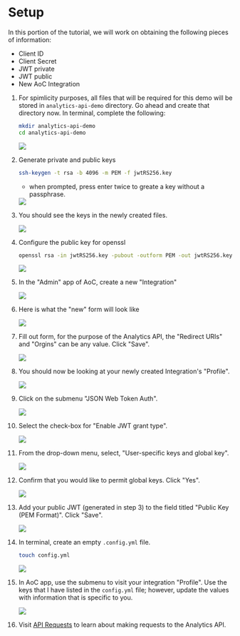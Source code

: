 # Setup

In this portion of the tutorial, we will work on obtaining the following pieces of information:

  * Client ID
  * Client Secret
  * JWT private
  * JWT public
  * New AoC Integration

1. For spimlicity purposes, all files that will be required for this demo will be stored in `analytics-api-demo` directory. Go ahead and create that directory now. In terminal, complete the following:

    ```bash
    mkdir analytics-api-demo
    cd analytics-api-demo
    ```

    <div class="demo-image">
     <img src="images/1-create-demo-directory.png"/>
    </div>

1. Generate private and public keys

    ```bash
    ssh-keygen -t rsa -b 4096 -m PEM -f jwtRS256.key
    ```

    * when prompted, press enter twice to greate a key without a passphrase.

     <div class="demo-image">
       <img src="images/2-generate-keys.png"/>
     </div>

1. You should see the keys in the newly created files.

    <div class="demo-image">
     <img src="images/3-preview-private-key.png"/>
    </div>

1. Configure the public key for openssl

    ```bash
    openssl rsa -in jwtRS256.key -pubout -outform PEM -out jwtRS256.key.pub
    ```

     <div class="demo-image">
       <img src="images/4-configure-jwt-for-openssl.png"/>
     </div>

1. In the "Admin" app of AoC, create a new "Integration"

    <div class="demo-image">
     <img src="images/5-integrations-create-new.png"/>
    </div>

1. Here is what the "new" form will look like

    <div class="demo-image">
     <img src="images/6-new-form.png"/>
    </div>

1. Fill out form, for the purpose of the Analytics API, the "Redirect URIs" and "Orgins" can be any value. Click "Save".

    <div class="demo-image">
     <img src="images/7-new-form-filled-out.png"/>
    </div>

1. You should now be looking at your newly created Integration's "Profile".

    <div class="demo-image">
     <img src="images/8-profile-details.png"/>
    </div>

1. Click on the submenu "JSON Web Token Auth".

    <div class="demo-image">
     <img src="images/9-jwt-landing.png"/>
    </div>

1. Select the check-box for "Enable JWT grant type".

    <div class="demo-image">
     <img src="images/10-jwt-selections.png"/>
    </div>

1. From the drop-down menu, select, "User-specific keys and global key".

    <div class="demo-image">
     <img src="images/11-jwt-selections-continued.png"/>
    </div>

1. Confirm that you would like to permit global keys. Click "Yes".

    <div class="demo-image">
     <img src="images/12-allow-gloabl-keys.png"/>
    </div>

1. Add your public JWT (generated in step 3) to the field titled "Public Key (PEM Format)". Click "Save".

    <div class="demo-image">
     <img src="images/13-copy-public-key.png"/>
    </div>

1. In terminal, create an empty `.config.yml` file.

    ```bash
    touch config.yml
    ```

     <div class="demo-image">
       <img src="images/14-create-empty-config.png"/>
     </div>

1. In AoC app, use the submenu to visit your integration "Profile". Use the keys that I have listed in the `config.yml` file; however, update the values with information that is specific to you.

    <div class="demo-image">
     <img src="images/15-add-config-data.png"/>
    </div>

1. Visit [API Requests](./analytics-api.md) to learn about making requests to the Analytics API.
